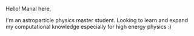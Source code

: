 Hello! Manal here,

I'm an astroparticle physics master student. Looking to learn and expand my computational knowledge especially for high energy physics :)

<!---
manalsairafi/manalsairafi is a ✨ special ✨ repository because its `README.md` (this file) appears on your GitHub profile.
You can click the Preview link to take a look at your changes.
--->
